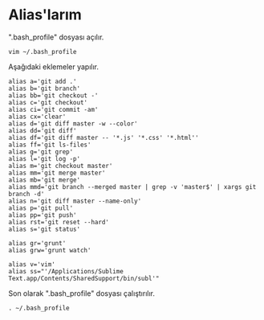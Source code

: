Alias'larım
========

".bash_profile" dosyası açılır.

```
vim ~/.bash_profile
```

Aşağıdaki eklemeler yapılır.

```
alias a='git add .'
alias b='git branch'
alias bb='git checkout -'
alias c='git checkout'
alias ci='git commit -am'
alias cx='clear'
alias d='git diff master -w --color'
alias dd='git diff'
alias df='git diff master -- '*.js' '*.css' '*.html''
alias ff='git ls-files'
alias g='git grep'
alias l='git log -p'
alias m='git checkout master'
alias mm='git merge master'
alias mb='git merge'
alias mmd='git branch --merged master | grep -v 'master$' | xargs git branch -d'
alias n='git diff master --name-only'
alias p='git pull'
alias pp='git push'
alias rst='git reset --hard'
alias s='git status'

alias gr='grunt'
alias grw='grunt watch'

alias v='vim'
alias ss="'/Applications/Sublime Text.app/Contents/SharedSupport/bin/subl'"
```

Son olarak ".bash_profile" dosyası çalıştırılır.

```
. ~/.bash_profile
```
